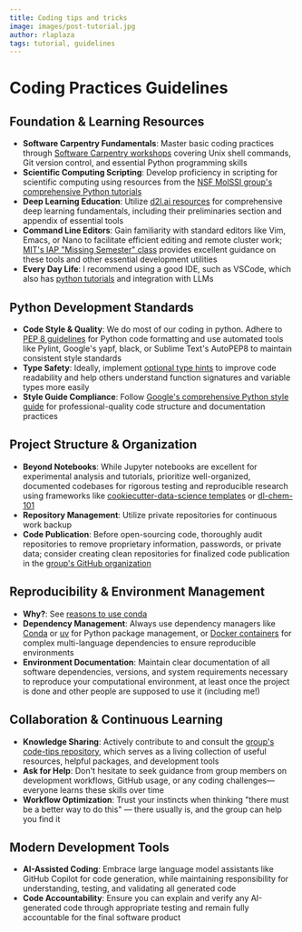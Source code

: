 ```yaml
---
title: Coding tips and tricks
image: images/post-tutorial.jpg
author: rlaplaza
tags: tutorial, guidelines
---
```


# Coding Practices Guidelines

## Foundation & Learning Resources
* **Software Carpentry Fundamentals**: Master basic coding practices through [Software Carpentry workshops](https://software-carpentry.org/lessons/) covering Unix shell commands, Git version control, and essential Python programming skills
* **Scientific Computing Scripting**: Develop proficiency in scripting for scientific computing using resources from the [NSF MolSSI group's comprehensive Python tutorials](https://education.molssi.org/python_scripting_cms/aio/index.html)
* **Deep Learning Education**: Utilize [d2l.ai resources](https://d2l.ai) for comprehensive deep learning fundamentals, including their preliminaries section and appendix of essential tools
* **Command Line Editors**: Gain familiarity with standard editors like Vim, Emacs, or Nano to facilitate efficient editing and remote cluster work; [MIT's IAP "Missing Semester" class](https://missing.csail.mit.edu) provides excellent guidance on these tools and other essential development utilities
* **Every Day Life**: I recommend using a good IDE, such as VSCode, which also has [python tutorials](https://code.visualstudio.com/docs/python/python-tutorial) and integration with LLMs

## Python Development Standards
* **Code Style & Quality**: We do most of our coding in python. Adhere to [PEP 8 guidelines](https://realpython.com/python-pep8/) for Python code formatting and use automated tools like Pylint, Google's yapf, black, or Sublime Text's AutoPEP8 to maintain consistent style standards
* **Type Safety**: Ideally, implement [optional type hints](https://docs.python.org/3/library/typing.html) to improve code readability and help others understand function signatures and variable types more easily
* **Style Guide Compliance**: Follow [Google's comprehensive Python style guide](http://google.github.io/styleguide/pyguide.html) for professional-quality code structure and documentation practices

## Project Structure & Organization
* **Beyond Notebooks**: While Jupyter notebooks are excellent for experimental analysis and tutorials, prioritize well-organized, documented codebases for rigorous testing and reproducible research using frameworks like [cookiecutter-data-science templates](https://github.com/drivendata/cookiecutter-data-science) or [dl-chem-101](https://github.com/rociomer/dl-chem-101)
* **Repository Management**: Utilize private repositories for continuous work backup
* **Code Publication**: Before open-sourcing code, thoroughly audit repositories to remove proprietary information, passwords, or private data; consider creating clean repositories for finalized code publication in the [group's GitHub organization](https://github.com/rlaplaza-lab)

## Reproducibility & Environment Management
* **Why?**: See [reasons to use conda](https://edcarp.github.io/introduction-to-conda-for-data-scientists/aio/index.html)
* **Dependency Management**: Always use dependency managers like [Conda](https://docs.conda.io/projects/conda/en/latest/user-guide/getting-started.html) or [uv](https://docs.astral.sh/uv/) for Python package management, or [Docker containers](https://docs.docker.com/get-started/overview/) for complex multi-language dependencies to ensure reproducible environments
* **Environment Documentation**: Maintain clear documentation of all software dependencies, versions, and system requirements necessary to reproduce your computational environment, at least once the project is done and other people are supposed to use it (including me!)

## Collaboration & Continuous Learning
* **Knowledge Sharing**: Actively contribute to and consult the [group's code-tips repository](https://github.com/rlaplaza-lab/code-tips), which serves as a living collection of useful resources, helpful packages, and development tools
* **Ask for Help**: Don't hesitate to seek guidance from group members on development workflows, GitHub usage, or any coding challenges—everyone learns these skills over time
* **Workflow Optimization**: Trust your instincts when thinking "there must be a better way to do this" — there usually is, and the group can help you find it

## Modern Development Tools
* **AI-Assisted Coding**: Embrace large language model assistants like GitHub Copilot for code generation, while maintaining responsibility for understanding, testing, and validating all generated code
* **Code Accountability**: Ensure you can explain and verify any AI-generated code through appropriate testing and remain fully accountable for the final software product


